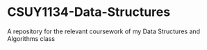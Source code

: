 # CSUY1134-Data-Structures
A repository for the relevant coursework of my Data Structures and Algorithms class
